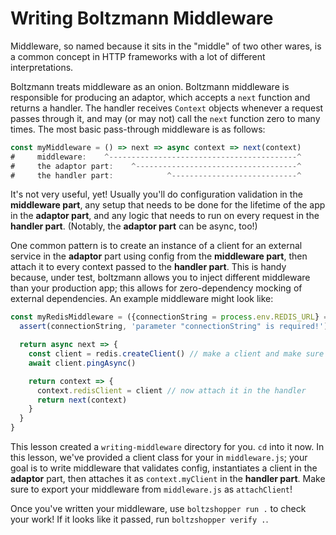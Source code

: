# Writing Boltzmann Middleware

Middleware, so named because it sits in the "middle" of two other wares, is
a common concept in HTTP frameworks with a lot of different interpretations.

Boltzmann treats middleware as an onion. Boltzmann middleware is responsible for
producing an adaptor, which accepts a `next` function and returns a handler. The
handler receives `Context` objects whenever a request passes through it, and may
(or may not) call the `next` function zero to many times. The most basic pass-through
middleware is as follows:

```js
const myMiddleware = () => next => async context => next(context)
#     middleware:    ^------------------------------------------^
#     the adaptor part:    ^------------------------------------^
#     the handler part:            ^----------------------------^
```

It's not very useful, yet! Usually you'll do configuration validation in the
**middleware part**, any setup that needs to be done for the lifetime of the app
in the **adaptor part**, and any logic that needs to run on every request in the
**handler part**. (Notably, the **adaptor part** can be async, too!)

One common pattern is to create an instance of a client for an external service
in the **adaptor** part using config from the **middleware part**, then attach
it to every context passed to the **handler part**. This is handy because,
under test, boltzmann allows you to inject different middleware than your
production app; this allows for zero-dependency mocking of external
dependencies. An example middleware might look like:

```js
const myRedisMiddleware = ({connectionString = process.env.REDIS_URL} = {}) => {
  assert(connectionString, 'parameter "connectionString" is required!') // config validation

  return async next => {
    const client = redis.createClient() // make a client and make sure it works
    await client.pingAsync()

    return context => {
      context.redisClient = client // now attach it in the handler
      return next(context)
    }
  }
}
```

This lesson created a `writing-middleware` directory for you. `cd` into it now.
In this lesson, we've provided a client class for your in `middleware.js`; your
goal is to write middleware that validates config, instantiates a client in the
**adaptor** part, then attaches it as `context.myClient` in the **handler
part**. Make sure to export your middleware from `middleware.js` as
`attachClient`!

Once you've written your middleware, use `boltzshopper run .` to check your
work! If it looks like it passed, run `boltzshopper verify .`.
